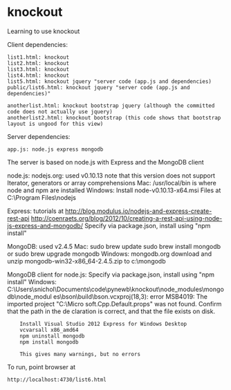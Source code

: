 knockout
========

Learning to use knockout

Client dependencies:

    list1.html: knockout
    list2.html: knockout
    list3.html: knockout
    list4.html: knockout
    list5.html: knockout jquery "server code (app.js and dependencies)
    public/list6.html: knockout jquery "server code (app.js and dependencies)"

    anotherlist.html: knockout bootstrap jquery (although the committed code does not actually use jquery)
    anotherlist2.html: knockout bootstrap (this code shows that bootstrap layout is ungood for this view)

Server dependencies:

    app.js: node.js express mongodb

The server is based on node.js with Express and the MongoDB client

node.js:
    nodejs.org: used v0.10.13
                note that this version does not support Iterator, generators or array comprehensions
    Mac: /usr/local/bin is where node and npm are installed
    Windows: Install node-v0.10.13-x64.msi
             Files at C:\Program Files\nodejs

Express:
    tutorials at http://blog.modulus.io/nodejs-and-express-create-rest-api
                 http://coenraets.org/blog/2012/10/creating-a-rest-api-using-node-js-express-and-mongodb/
    Specify via package.json, install using "npm install"

MongoDB:
    used v2.4.5
    Mac:
        sudo brew update
        sudo brew install mongodb
        or
        sudo brew upgrade mongodb
    Windows:
        mongodb.org
        download and unzip mongodb-win32-x86_64-2.4.5.zip to c:\mongodb

MongoDB client for node.js:
    Specify via package.json, install using "npm install"
    Windows:
        C:\Users\snichol\Documents\code\pynewb\knockout\node_modules\mongodb\node_modul
        es\bson\build\bson.vcxproj(18,3): error MSB4019: The imported project "C:\Micro
        soft.Cpp.Default.props" was not found. Confirm that the path in the <Import> de
        claration is correct, and that the file exists on disk.

        Install Visual Studio 2012 Express for Windows Desktop
        vcvarsall x86_amd64
        npm uninstall mongodb
        npm install mongodb
        
        This gives many warnings, but no errors

To run, point browser at

    http://localhost:4730/list6.html
